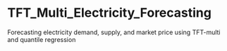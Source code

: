 # TFT_Multi_Electricity_Forecasting
Forecasting electricity demand, supply, and market price using TFT-multi and quantile regression

